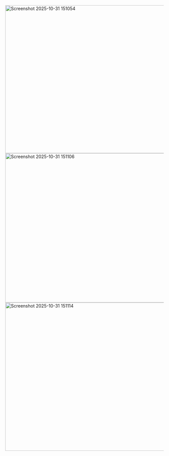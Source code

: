 <img width="1183" height="469" alt="Screenshot 2025-10-31 151054" src="https://github.com/user-attachments/assets/dc50af99-c5d6-4ab8-a938-410abe46b2cd" />
<img width="1137" height="473" alt="Screenshot 2025-10-31 151106" src="https://github.com/user-attachments/assets/89d7061d-6fdc-47fc-b43a-51909421e3ac" />
<img width="1164" height="470" alt="Screenshot 2025-10-31 151114" src="https://github.com/user-attachments/assets/7366f410-3afe-4919-ae70-404581bf9bc7" />
